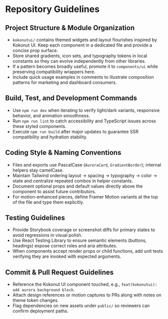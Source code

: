 # Repository Guidelines

## Project Structure & Module Organization
- `kokonutui/` contains themed widgets and layout flourishes inspired by Kokonut UI. Keep each component in a dedicated file and provide a concise prop surface.
- Store shared gradients, icon sets, and typography tokens in local constants so they can evolve independently from other libraries.
- If a pattern becomes broadly useful, promote it to `components/ui` while preserving compatibility wrappers here.
- Include quick usage examples in comments to illustrate composition patterns for marketing and dashboard consumers.

## Build, Test, and Development Commands
- Use `npm run dev` when iterating to verify light/dark variants, responsive behavior, and animation smoothness.
- Run `npm run lint` to catch accessibility and TypeScript issues across these styled components.
- Execute `npm run build` after major updates to guarantee SSR compatibility and hydration stability.

## Coding Style & Naming Conventions
- Files and exports use PascalCase (`AuroraCard`, `GradientBorder`); internal helpers stay camelCase.
- Maintain Tailwind ordering layout → spacing → typography → color → state and centralize repeated combos in helper constants.
- Document optional props and default values directly above the component to assist future contributors.
- For motion-enhanced pieces, define Framer Motion variants at the top of the file and type them explicitly.

## Testing Guidelines
- Provide Storybook coverage or screenshot diffs for primary states to avoid regressions in visual polish.
- Use React Testing Library to ensure semantic elements (buttons, headings) expose correct roles and aria attributes.
- When components accept render props or child functions, add unit tests verifying they are invoked with expected arguments.

## Commit & Pull Request Guidelines
- Reference the Kokonut UI component touched, e.g., `feat(kokonutui): add aurora background block`.
- Attach design references or motion captures to PRs along with notes on theme token changes.
- Flag dependencies on new assets under `public/` so reviewers can confirm deployment paths.
